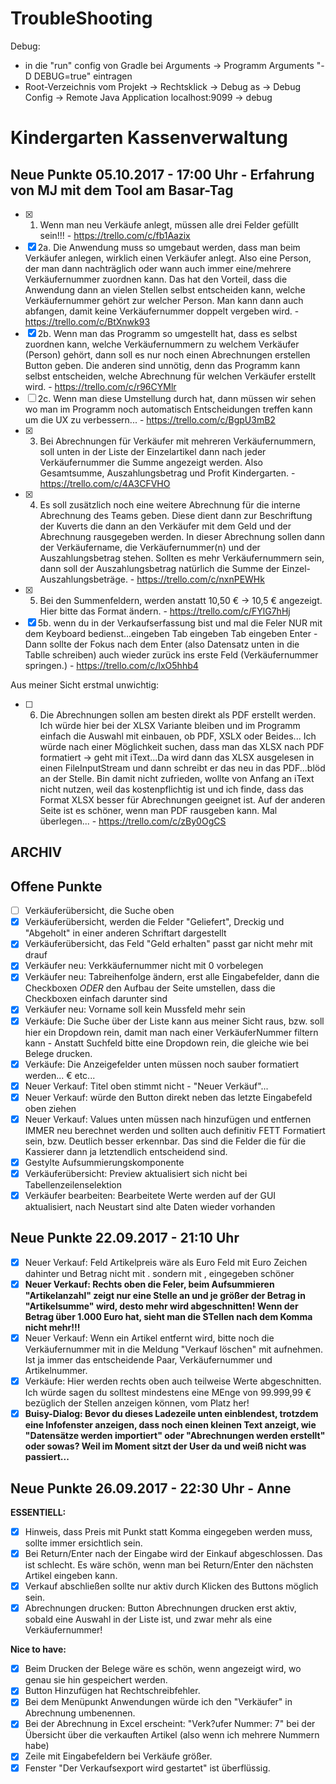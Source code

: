 # TroubleShooting
Debug:  
 - in die "run" config von Gradle bei Arguments -> Programm Arguments "-D DEBUG=true" eintragen
 - Root-Verzeichnis vom Projekt -> Rechtsklick -> Debug as -> Debug Config -> Remote Java Application localhost:9099 -> debug
 
# Kindergarten Kassenverwaltung

## Neue Punkte 05.10.2017 - 17:00 Uhr - Erfahrung von MJ mit dem Tool am Basar-Tag
- [X] 1. Wenn man neu Verkäufe anlegt, müssen alle drei Felder gefüllt sein!!! - https://trello.com/c/fb1Aazix
- [X] 2a. Die Anwendung muss so umgebaut werden, dass man beim Verkäufer anlegen, wirklich einen Verkäufer anlegt. Also eine Person, der man dann nachträglich oder wann auch immer eine/mehrere Verkäufernummer zuordnen kann. Das hat den Vorteil, dass die Anwendung dann an vielen Stellen selbst entscheiden kann, welche Verkäufernummer gehört zur welcher Person. Man kann dann auch abfangen, damit keine Verkäufernummer doppelt vergeben wird. - https://trello.com/c/BtXnwk93
- [X] 2b. Wenn man das Programm so umgestellt hat, dass es selbst zuordnen kann, welche Verkäufernummern zu welchem Verkäufer (Person) gehört, dann soll es nur noch einen Abrechnungen erstellen Button geben. Die anderen sind unnötig, denn das Programm kann selbst entscheiden, welche Abrechnung für welchen Verkäufer erstellt wird. - https://trello.com/c/r96CYMlr
- [ ] 2c. Wenn man diese Umstellung durch hat, dann müssen wir sehen wo man im Programm noch automatisch Entscheidungen treffen kann um die UX zu verbessern... - https://trello.com/c/BgpU3mB2
- [X] 3. Bei Abrechnungen für Verkäufer mit mehreren Verkäufernummern, soll unten in der Liste der Einzelartikel dann nach jeder Verkäufernummer die Summe angezeigt werden. Also Gesamtsumme, Auszahlungsbetrag und Profit Kindergarten. - https://trello.com/c/4A3CFVHO
- [X] 4. Es soll zusätzlich noch eine weitere Abrechnung für die interne Abrechnung des Teams geben. Diese dient dann zur Beschriftung der Kuverts die dann an den Verkäufer mit dem Geld und der Abrechnung rausgegeben werden. In dieser Abrechnung sollen dann der Verkäufername, die Verkäufernummer(n) und der Auszahlungsbetrag stehen. Sollten es mehr Verkäufernummern sein, dann soll der Auszahlungsbetrag natürlich die Summe der Einzel-Auszahlungsbeträge. - https://trello.com/c/nxnPEWHk
- [X] 5. Bei den Summenfeldern, werden anstatt 10,50 € -> 10,5 € angezeigt. Hier bitte das Format ändern. - https://trello.com/c/FYlG7hHj
- [X] 5b. wenn du in der Verkaufserfassung bist und mal die Feler NUR mit dem Keyboard bedienst...eingeben Tab eingeben Tab eingeben Enter - Dann sollte der Fokus nach dem Enter (also Datensatz unten in die Tablle schreiben) auch wieder zurück ins erste Feld (Verkäufernummer springen.) - https://trello.com/c/lxO5hhb4

Aus meiner Sicht erstmal unwichtig:
- [ ] 6. Die Abrechnungen sollen am besten direkt als PDF erstellt werden. Ich würde hier bei der XLSX Variante bleiben und im Programm einfach die Auswahl mit einbauen, ob PDF, XSLX oder Beides... Ich würde nach einer Möglichkeit suchen, dass man das XLSX nach PDF formatiert -> geht mit iText...Da wird dann das XLSX ausgelesen in einen FileInputStream und dann schreibt er das neu in das PDF...blöd an der Stelle. Bin damit nicht zufrieden, wollte von Anfang an iText nicht nutzen, weil das kostenpflichtig ist und ich finde, dass das Format XLSX besser für Abrechnungen geeignet ist. Auf der anderen Seite ist es schöner, wenn man PDF rausgeben kann. Mal überlegen... - https://trello.com/c/zBy0OgCS


## ARCHIV

## Offene Punkte
- [ ] Verkäuferübersicht, die Suche oben
- [X] Verkäuferübersicht, werden die Felder "Geliefert", Dreckig und "Abgeholt" in einer anderen Schriftart dargestellt
- [X] Verkäuferübersicht, das Feld "Geld erhalten" passt gar nicht mehr mit drauf
- [X] Verkäufer neu: Verkkäufernummer nicht mit 0 vorbelegen
- [X] Verkäufer neu: Tabreihenfolge ändern, erst alle Eingabefelder, dann die Checkboxen *ODER* den Aufbau der Seite umstellen, dass die Checkboxen einfach darunter sind
- [X] Verkäufer neu: Vorname soll kein Mussfeld mehr sein
- [X] Verkäufe: Die Suche über der Liste kann aus meiner Sicht raus, bzw. soll hier ein Dropdown rein, damit man nach einer VerkäuferNummer filtern kann - Anstatt Suchfeld bitte eine Dropdown rein, die gleiche wie bei Belege drucken.
- [X] Verkäufe:  Die Anzeigefelder unten müssen noch sauber formatiert werden... € etc...
- [X] Neuer Verkauf: Titel oben stimmt nicht - "Neuer Verkäuf"...
- [X] Neuer Verkauf: würde den Button direkt neben das letzte Eingabefeld oben ziehen
- [X] Neuer Verkauf: Values unten müssen nach hinzufügen und entfernen IMMER neu berechnet werden und sollten auch definitiv FETT Formatiert sein, bzw. Deutlich besser erkennbar. Das sind die Felder die für die Kassierer dann ja letztendlich entscheidend sind.
- [X] Gestylte Aufsummierungskomponente
- [X] Verkäuferübersicht: Preview aktualisiert sich nicht bei Tabellenzeilenselektion
- [X] Verkäufer bearbeiten: Bearbeitete Werte werden auf der GUI aktualisiert, nach Neustart sind alte Daten wieder vorhanden

## Neue Punkte 22.09.2017 - 21:10 Uhr
- [X] Neuer Verkauf: Feld Artikelpreis wäre als Euro Feld mit Euro Zeichen dahinter und Betrag nicht mit . sondern mit , eingegeben schöner
- [X] **Neuer Verkauf: Rechts oben die Feler, beim Aufsummieren "Artikelanzahl" zeigt nur eine Stelle an und je größer der Betrag in "Artikelsumme" wird, desto mehr wird abgeschnitten! Wenn der Betrag über 1.000 Euro hat, sieht man die STellen nach dem Komma nicht mehr!!!**
- [X] Neuer Verkauf: Wenn ein Artikel entfernt wird, bitte noch die Verkäufernummer mit in die Meldung "Verkauf löschen" mit aufnehmen. Ist ja immer das entscheidende Paar, Verkäufernummer und Artikelnummer.
- [X] Verkäufe: Hier werden rechts oben auch teilweise Werte abgeschnitten. Ich würde sagen du solltest mindestens eine MEnge von 99.999,99 € bezüglich der Stellen anzeigen können, vom Platz her!
- [X]  **Buisy-Dialog: Bevor du dieses Ladezeile unten einblendest, trotzdem eine Infofenster anzeigen, dass noch einen kleinen Text anzeigt, wie "Datensätze werden importiert" oder "Abrechnungen werden erstellt" oder sowas? Weil im Moment sitzt der User da und weiß nicht was passiert...**

## Neue Punkte 26.09.2017 - 22:30 Uhr - Anne
**ESSENTIELL:**
- [X] Hinweis, dass Preis mit Punkt statt Komma eingegeben werden muss, sollte immer ersichtlich sein.
- [X] Bei Return/Enter nach der Eingabe wird der Einkauf abgeschlossen. Das ist schlecht. Es wäre schön, wenn man bei Return/Enter den nächsten Artikel eingeben kann.
- [X] Verkauf abschließen sollte nur aktiv durch Klicken des Buttons möglich sein.
- [X] Abrechnungen drucken: Button Abrechnungen drucken erst aktiv, sobald eine Auswahl in der Liste ist, und zwar mehr als eine Verkäufernummer!

**Nice to have:**
- [X] Beim Drucken der Belege wäre es schön, wenn angezeigt wird, wo genau sie hin gespeichert werden.
- [X] Button Hinzufügen hat Rechtschreibfehler.
- [X] Bei dem Menüpunkt Anwendungen würde ich den "Verkäufer" in Abrechnung umbenennen.
- [X] Bei der Abrechnung in Excel erscheint: "Verk?ufer Nummer: 7" bei der Übersicht über die verkauften Artikel (also wenn ich mehrere Nummern habe)
- [X] Zeile mit Eingabefeldern bei Verkäufe größer.
- [X] Fenster "Der Verkaufsexport wird gestartet" ist überflüssig.
